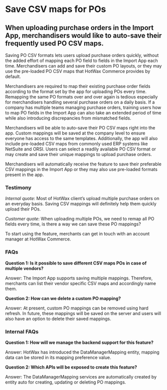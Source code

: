 # Save CSV maps for POs

## When uploading purchase orders in the Import App, merchandisers would like to auto-save their frequently used PO CSV maps. 

Saving PO CSV formats lets users upload purchase orders quickly, without the added effort of mapping each PO field to fields in the Import App each time. Merchandisers can add and save their custom PO layouts, or they may use the pre-loaded PO CSV maps that HotWax Commerce provides by default. 

Merchandisers are required to map their existing purchase order fields according to the format set by the app for uploading POs every time. Remapping the same PO formats over and over again is tedious especially for merchandisers handling several purchase orders on a daily basis. If a company has multiple teams managing purchase orders, training users how to map PO fields in the Import App can also take an extended period of time while also introducing discrepancies from mismatched fields.

Merchandisers will be able to auto-save their PO CSV maps right into the app. Custom mappings will be saved at the company level to ensure everyone has access to the same templates. Additionally, the app will also include pre-loaded CSV maps from commonly used ERP systems like NetSuite and ORSI. Users can select a readily available PO CSV format or may create and save their unique mappings to upload purchase orders.

Merchandisers will automatically receive the feature to save their preferable CSV mappings in the Import App or they may also use pre-loaded formats present in the app.

### Testimony 

*Internal quote*: Most of HotWax client’s upload multiple purchase orders on an everyday basis. Saving CSV mappings will definitely help them quickly upload their POs.

*Customer quote*: When uploading multiple POs, we need to remap all PO fields every time, is there a way we can save these PO mappings?

To start using the feature, merchants can get in touch with an account manager at HotWax Commerce. 

### FAQs

**Question 1: Is it possible to save different CSV maps POs in case of multiple vendors?**

Answer: The Import App supports saving multiple mappings. Therefore, merchants can list their vendor specific CSV maps and accordingly name them.

**Question 2: How can we delete a custom PO mapping?**

Answer: At present, custom PO mappings can be removed using hard refresh. In future, these mappings will be saved on the server and users will also have an option to delete their saved mappings.

### Internal FAQs

**Question 1: How will we manage the backend support for this feature?**

Answer: HotWax has introduced the DataManagerMapping entity, mapping data can be stored in its mapping preference value.

**Question 2: Which APIs will be exposed to create this feature?** 

Answer: The DataManagerMapping services are automatically created by entity auto for creating, updating or deleting PO mappings.

